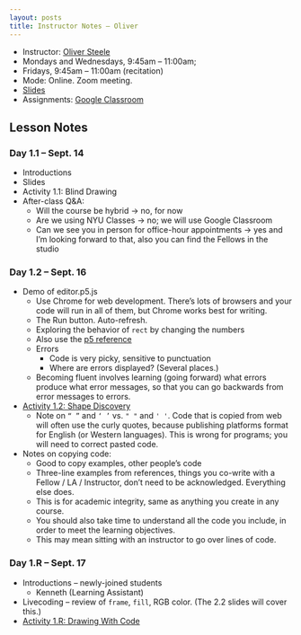 ```yaml
---
layout: posts
title: Instructor Notes – Oliver
---
```



- Instructor: [Oliver Steele](ows1@nyu.edu)
- Mondays and Wednesdays, 9:45am – 11:00am;
- Fridays, 9:45am – 11:00am (recitation)
- Mode: Online. Zoom meeting.
- [Slides](https://drive.google.com/drive/folders/18UIs0775R-IxmyngyzBhT_igl3mrsBnB)
- Assignments: [Google Classroom](https://classroom.google.com/u/0/c/MTIyNjY4MDU3NDI1)

## Lesson Notes

### Day 1.1 – Sept. 14

- Introductions
- Slides
- Activity 1.1: Blind Drawing
- After-class Q&A:
  - Will the course be hybrid → no, for now
  - Are we using NYU Classes → no; we will use Google Classroom
  - Can we see you in person for office-hour appointments → yes and I’m looking forward to that, also you can find the Fellows in the studio

### Day 1.2 – Sept. 16

- Demo of editor.p5.js
  - Use Chrome for web development. There’s lots of browsers and your code will run in all of them, but Chrome works best for writing.
  - The Run button. Auto-refresh.
  - Exploring the behavior of `rect` by changing the numbers
  - Also use the [p5 reference](https://p5js.org/reference/)
  - Errors
    - Code is very picky, sensitive to punctuation
    - Where are errors displayed? (Several places.)
  - Becoming fluent involves learning (going forward) what errors produce what error messages, so that you can go backwards from error messages to errors.
- [Activity 1.2: Shape Discovery](https://docs.google.com/document/d/1Tk9ynir82-2H7cX-dJCPBLnyV6xrW3AKzxFFfxBcSDs/edit?usp=sharing)
  - Note on `“ ”` and `‘ ’` vs. `" "` and `' '`. Code that is copied from web will often use the curly quotes, because publishing platforms format for English (or Western languages). This is wrong for programs; you will need to correct pasted code.
- Notes on copying code:
  - Good to copy examples, other people’s code
  - Three-line examples from references, things you co-write with a Fellow / LA / Instructor, don’t need to be acknowledged. Everything else does.
  - This is for academic integrity, same as anything you create in any course.
  - You should also take time to understand all the code you include, in order to meet the learning objectives.
  - This may mean sitting with an instructor to go over lines of code.

### Day 1.R – Sept. 17

- Introductions
  – newly-joined students
  - Kenneth (Learning Assistant)
- Livecoding – review of `frame`, `fill`, RGB color. (The 2.2 slides will cover this.)
- [Activity 1.R: Drawing With Code](https://docs.google.com/document/d/1p8NPcCBiqCgyaAi0itfPrnP4NqtHRAlSj6JDfTC07nw/edit?usp=sharing)
